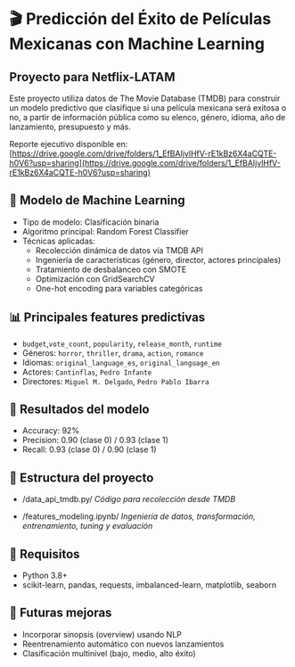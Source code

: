 # 🎬 Predicción del Éxito de Películas Mexicanas con Machine Learning
## Proyecto para Netflix-LATAM

Este proyecto utiliza datos de The Movie Database (TMDB) para construir un modelo predictivo que clasifique si una película mexicana será exitosa o no, a partir de información pública como su elenco, género, idioma, año de lanzamiento, presupuesto y más.

Reporte ejecutivo disponible en: 
[https://drive.google.com/drive/folders/1_EfBAIjvlHfV-rE1kBz6X4aCQTE-h0V6?usp=sharing](https://drive.google.com/drive/folders/1_EfBAIjvlHfV-rE1kBz6X4aCQTE-h0V6?usp=sharing)

## 🧠 Modelo de Machine Learning

- Tipo de modelo: Clasificación binaria
- Algoritmo principal: Random Forest Classifier
- Técnicas aplicadas:
  - Recolección dinámica de datos vía TMDB API
  - Ingeniería de características (género, director, actores principales)
  - Tratamiento de desbalanceo con SMOTE
  - Optimización con GridSearchCV
  - One-hot encoding para variables categóricas

## 📊 Principales features predictivas
- `budget`,`vote_count`, `popularity`, `release_month`, `runtime`
- Géneros: `horror`, `thriller`, `drama`, `action`, `romance`
- Idiomas: `original_language_es`, `original_language_en`
- Actores: `Cantinflas`, `Pedro Infante`
- Directores: `Miguel M. Delgado`, `Pedro Pablo Ibarra`

## 🧪 Resultados del modelo

- Accuracy: 92%
- Precision: 0.90 (clase 0) / 0.93 (clase 1)
- Recall: 0.93 (clase 0) / 0.90 (clase 1)

## 📁 Estructura del proyecto
* /data_api_tmdb.py/  *Código para recolección desde TMDB*


* /features_modeling.ipynb/ *Ingeniería de datos, transformación, entrenamiento, tuning y evaluación*


## 📌 Requisitos

- Python 3.8+
- scikit-learn, pandas, requests, imbalanced-learn, matplotlib, seaborn

## 🤖 Futuras mejoras

- Incorporar sinopsis (overview) usando NLP
- Reentrenamiento automático con nuevos lanzamientos
- Clasificación multinivel (bajo, medio, alto éxito)


